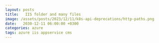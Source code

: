 ```yaml
---
layout: posts
title:   IIS folder and many files
image: /assets/posts/2023/12/11/k8s-api-deprecations/http-paths.png
date:   2030-12-11 06:00:00 +0300
categories: azure
tags: azure iis appservice cms
---
```

<!--

-->
